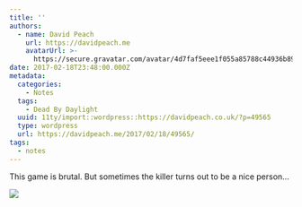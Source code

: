 ```yaml
---
title: ''
authors:
  - name: David Peach
    url: https://davidpeach.me
    avatarUrl: >-
      https://secure.gravatar.com/avatar/4d7faf5eee1f055a85788c44936b8995eaab6dfb004e7854ec747ccb272e91ee?s=96&d=mm&r=g
date: 2017-02-18T23:48:00.000Z
metadata:
  categories:
    - Notes
  tags:
    - Dead By Daylight
  uuid: 11ty/import::wordpress::https://davidpeach.co.uk/?p=49565
  type: wordpress
  url: https://davidpeach.me/2017/02/18/49565/
tags:
  - notes
---
```

This game is brutal. But sometimes the killer turns out to be a nice person…

[![](/assets/C4_E56OWQAA8trT-1536x864-AM2mJH9kjDK3.jpg)](/assets/C4_E56OWQAA8trT-1536x864-AM2mJH9kjDK3.jpg)